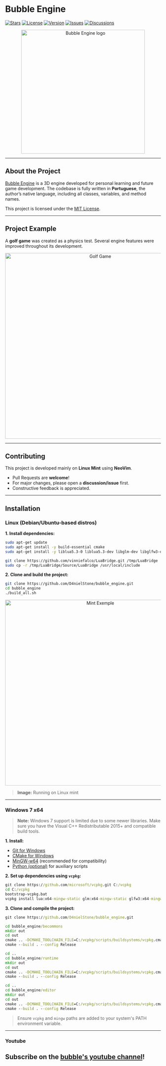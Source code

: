 # **Bubble Engine**

[![Stars](https://img.shields.io/github/stars/d4nielstone/bubble_engine?style=social)](https://github.com/D4nielStone/bubble_engine/stargazers)
[![License](https://img.shields.io/github/license/d4nielstone/bubble_engine)](https://github.com/D4nielStone/bubble_engine/blob/master/LICENSE)
[![Version](https://img.shields.io/github/v/tag/d4nielstone/bubble_engine)](https://github.com/D4nielStone/bubble_engine/tags)
[![Issues](https://img.shields.io/github/issues/d4nielstone/bubble_engine)](https://github.com/D4nielStone/bubble_engine/issues)
[![Discussions](https://img.shields.io/github/discussions/d4nielstone/bubble_engine)](https://github.com/D4nielStone/bubble_engine/discussions)

<p align="center">
  <a href="https://d4nielstone.github.io/bubble_engine">
    <img src="https://github.com/user-attachments/assets/c5a24614-03ec-405e-8eae-55ab74326a66" width="400" alt="Bubble Engine logo">
  </a>
</p>
<hr>

## **About the Project**

[Bubble Engine](https://d4nielstone.github.io/bubble_engine) is a 3D engine developed for personal learning and future game development. The codebase is fully written in **Portuguese**, the author’s native language, including all classes, variables, and method names.

This project is licensed under the [MIT License](https://choosealicense.com/licenses/mit/).

---

## **Project Example**

A **golf game** was created as a physics test. Several engine features were improved throughout its development.

<p align="center">
  <img src="https://github.com/user-attachments/assets/65968911-e9cd-44c7-868b-81286b40889d" width="600" alt="Golf Game">
</p>

---

## **Contributing**

This project is developed mainly on **Linux Mint** using **NeoVim**.

- Pull Requests are **welcome**!
- For major changes, please open a **discussion/issue** first.
- Constructive feedback is appreciated.

---

## **Installation**

### **Linux (Debian/Ubuntu-based distros)**

**1. Install dependencies:**
```bash
sudo apt-get update
sudo apt-get install -y build-essential cmake
sudo apt-get install -y liblua5.3-0 liblua5.3-dev libglm-dev libglfw3-dev libassimp-dev libfreeimage-dev rapidjson-dev libbullet-dev libfreetype6-dev

git clone https://github.com/vinniefalco/LuaBridge.git /tmp/LuaBridge
sudo cp -r /tmp/LuaBridge/Source/LuaBridge /usr/local/include
```

**2. Clone and build the project:**
```bash
git clone https://github.com/D4nielStone/bubble_engine.git
cd bubble_engine
./build_all.sh
```
<p align="center">
  <img src="https://github.com/user-attachments/assets/20005c5a-ae22-45d6-833a-2c085421b009" width="600" alt="Mint Exemple">
</p>

> **Image:** Running on Linux mint

---

### **Windows 7 x64**

> **Note:** Windows 7 support is limited due to some newer libraries. Make sure you have the Visual C++ Redistributable 2015+ and compatible build tools.

**1. Install:**

- [Git for Windows](https://git-scm.com/downloads/win)
- [CMake for Windows](https://cmake.org/download/)
- [MinGW-w64](https://sourceforge.net/projects/mingw-w64/) (recommended for compatibility)
- [Python (optional)](https://www.python.org/downloads/windows/) for auxiliary scripts

**2. Set up dependencies using `vcpkg`:**
```cmd
git clone https://github.com/microsoft/vcpkg.git C:/vcpkg
cd C:/vcpkg
bootstrap-vcpkg.bat
vcpkg install lua:x64-mingw-static glm:x64-mingw-static glfw3:x64-mingw-static assimp:x64-mingw-static freeimage:x64-mingw-static rapidjson:x64-mingw-static bullet3:x64-mingw-static freetype:x64-mingw-static
```

**3. Clone and compile the project:**
```cmd
git clone https://github.com/D4nielStone/bubble_engine.git

cd bubble_engine/becommons
mkdir out
cd out
cmake .. -DCMAKE_TOOLCHAIN_FILE=C:/vcpkg/scripts/buildsystems/vcpkg.cmake
cmake --build . --config Release

cd ..
cd bubble_engine/runtime
mkdir out
cd out
cmake .. -DCMAKE_TOOLCHAIN_FILE=C:/vcpkg/scripts/buildsystems/vcpkg.cmake
cmake --build . --config Release

cd ..
cd bubble_engine/editor
mkdir out
cd out
cmake .. -DCMAKE_TOOLCHAIN_FILE=C:/vcpkg/scripts/buildsystems/vcpkg.cmake
cmake --build . --config Release
```

> Ensure `vcpkg` and `mingw` paths are added to your system's PATH environment variable.

---

### **Youtube**
Subscribe on the [bubble's youtube channel](https://www.youtube.com/playlist?list=LL)!
---
